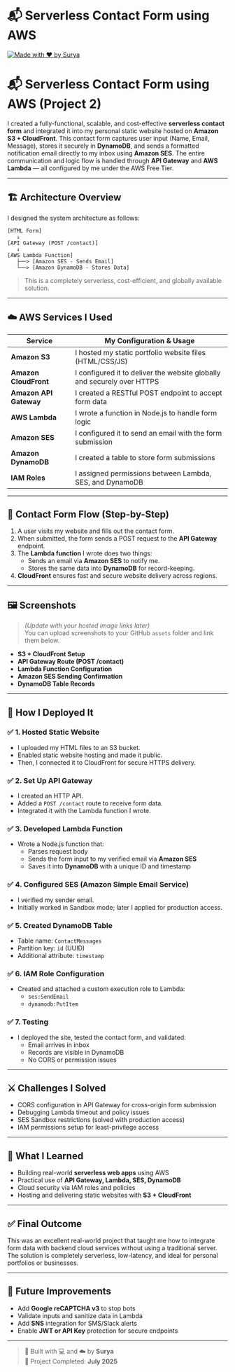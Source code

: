 # 📬 Serverless Contact Form using AWS  
[![Made with ❤️ by Surya](https://img.shields.io/badge/Built%20By-Surya-blue)](https://github.com/BHARATSURYA1128)


# 📬 Serverless Contact Form using AWS (Project 2)

I created a fully-functional, scalable, and cost-effective **serverless contact form** and integrated it into my personal static website hosted on **Amazon S3 + CloudFront**. This contact form captures user input (Name, Email, Message), stores it securely in **DynamoDB**, and sends a formatted notification email directly to my inbox using **Amazon SES**. The entire communication and logic flow is handled through **API Gateway** and **AWS Lambda** — all configured by me under the AWS Free Tier.

---

## 🏗️ Architecture Overview

I designed the system architecture as follows:

```
[HTML Form]
   ↓
[API Gateway (POST /contact)]
   ↓
[AWS Lambda Function]
   ├──> [Amazon SES - Sends Email]
   └──> [Amazon DynamoDB - Stores Data]
```

> This is a completely serverless, cost-efficient, and globally available solution.

---

## ☁️ AWS Services I Used

| Service              | My Configuration & Usage                                |
|----------------------|----------------------------------------------------------|
| **Amazon S3**         | I hosted my static portfolio website files (HTML/CSS/JS) |
| **Amazon CloudFront** | I configured it to deliver the website globally and securely over HTTPS |
| **Amazon API Gateway**| I created a RESTful POST endpoint to accept form data   |
| **AWS Lambda**        | I wrote a function in Node.js to handle form logic      |
| **Amazon SES**        | I configured it to send an email with the form submission |
| **Amazon DynamoDB**   | I created a table to store form submissions             |
| **IAM Roles**         | I assigned permissions between Lambda, SES, and DynamoDB |

---

## 📩 Contact Form Flow (Step-by-Step)

1. A user visits my website and fills out the contact form.
2. When submitted, the form sends a POST request to the **API Gateway** endpoint.
3. The **Lambda function** I wrote does two things:
   - Sends an email via **Amazon SES** to notify me.
   - Stores the same data into **DynamoDB** for record-keeping.
4. **CloudFront** ensures fast and secure website delivery across regions.

---

## 🖼️ Screenshots

> _(Update with your hosted image links later)_  
You can upload screenshots to your GitHub `assets` folder and link them below.

- **S3 + CloudFront Setup**  
- **API Gateway Route (POST /contact)**  
- **Lambda Function Configuration**  
- **Amazon SES Sending Confirmation**  
- **DynamoDB Table Records**

---

## 🚀 How I Deployed It

### ✅ 1. Hosted Static Website
- I uploaded my HTML files to an S3 bucket.
- Enabled static website hosting and made it public.
- Then, I connected it to CloudFront for secure HTTPS delivery.

### ✅ 2. Set Up API Gateway
- I created an HTTP API.
- Added a `POST /contact` route to receive form data.
- Integrated it with the Lambda function I wrote.

### ✅ 3. Developed Lambda Function
- Wrote a Node.js function that:
  - Parses request body
  - Sends the form input to my verified email via **Amazon SES**
  - Saves it into **DynamoDB** with a unique ID and timestamp

### ✅ 4. Configured SES (Amazon Simple Email Service)
- I verified my sender email.
- Initially worked in Sandbox mode; later I applied for production access.

### ✅ 5. Created DynamoDB Table
- Table name: `ContactMessages`
- Partition key: `id` (UUID)
- Additional attribute: `timestamp`

### ✅ 6. IAM Role Configuration
- Created and attached a custom execution role to Lambda:
  - `ses:SendEmail`
  - `dynamodb:PutItem`

### ✅ 7. Testing
- I deployed the site, tested the contact form, and validated:
  - Email arrives in inbox
  - Records are visible in DynamoDB
  - No CORS or permission issues

---

## ⚔️ Challenges I Solved

- CORS configuration in API Gateway for cross-origin form submission
- Debugging Lambda timeout and policy issues
- SES Sandbox restrictions (solved with production access)
- IAM permissions setup for least-privilege access

---

## 🧠 What I Learned

- Building real-world **serverless web apps** using AWS
- Practical use of **API Gateway, Lambda, SES, DynamoDB**
- Cloud security via IAM roles and policies
- Hosting and delivering static websites with **S3 + CloudFront**

---

## ✅ Final Outcome

This was an excellent real-world project that taught me how to integrate form data with backend cloud services without using a traditional server. The solution is completely serverless, low-latency, and ideal for personal portfolios or businesses.

---

## 🔮 Future Improvements

- Add **Google reCAPTCHA v3** to stop bots
- Validate inputs and sanitize data in Lambda
- Add **SNS** integration for SMS/Slack alerts
- Enable **JWT or API Key** protection for secure endpoints

---

> 🚀 Built with 💻 and ☁️ by **Surya**  
> 📅 Project Completed: **July 2025**
